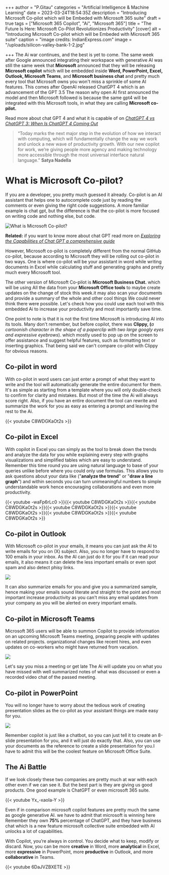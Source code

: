 +++
author = "P.Gitau"
categories = "Artificial Intelligence & Machine Learning"
date = 2023-03-24T18:54:35Z
description = "Introducing Microsoft Co-pilot which will be Embeded with Microsoft 365 suite"
draft = true
tags = ["Microsoft 365 Copilot", "Ai", "Microsoft 365"]
title = "The Future Is Here: Microsoft Co-Pilot Revolutionizes Productivity"
[cover]
alt = "Introducing Microsoft Co-pilot which will be Embeded with Microsoft 365 suite"
caption = "image credits: IndianExpress.com"
image = "/uploads/silicon-valley-bank-1-2.jpg"

+++
The Ai war continues, and the best is yet to come. The same week after Google announced integrating their workspace with generative AI was still the same week that **Microsoft** announced that they will be releasing **Microsoft copilot** which will be embedded inside **Word, PowerPoint, Excel, Outlook, Microsoft Teams**, and **Microsoft business chat** and pretty much every tool that Microsoft owns you won't miss a sprinkle of some AI features. This comes after OpenAI released ChatGPT 4 which is an advancement of the GPT 3.5 The reason why open AI first announced the model and then Microsoft followed is because the same gpt4 will be integrated with this Microsoft tools, in what they are calling **Microsoft co-pilot.**

Read more about chat GPT 4 and what it is capable of on [_ChatGPT 4 vs ChatGPT 3: When Is ChatGPT 4 Coming Out_](https://www.blog.bunnieabc.com/posts/chatgpt-4-vs-chatgpt-3-when-is-chatgpt-4-coming-out/)

> “Today marks the next major step in the evolution of how we interact with computing, which will fundamentally change the way we work and unlock a new wave of productivity growth. With our new copilot for work, we’re giving people more agency and making technology more accessible through the most universal interface natural language.” **Satya Nadella**

# What is Microsoft Co-pilot?

If you are a developer, you pretty much guessed it already. Co-pilot is an AI assistant that helps one to autocomplete code just by reading the comments or even giving the right code suggestions. A more familiar example is chat gpt, but the difference is that the co-pilot is more focused on writing code and nothing else, but code.

![What is Microsoft Co-pilot?](/uploads/4545454545.PNG "co-pilot")

**Related:** if you want to know more about chat GPT read more on [_Exploring the Capabilities of Chat GPT a comprehensive guide_](https://www.blog.bunnieabc.com/posts/what-is-chat-gpt-and-why-you-need-it/)

However, Microsoft co-pilot is completely different from the normal GitHub co-pilot, because according to Microsoft they will be rolling out co-pilot in two ways. One is where co-pilot will be your assistant in word while writing documents in Excel while calculating stuff and generating graphs and pretty much every Microsoft tool.

The other version of Microsoft Co-pilot is **Microsoft Business Chat.** which will be using All the data from your **Microsoft Office tools** to maybe create updates on the change of stock this week.it may also scan your documents and provide a summary of the whole and other cool things We could never think there were possible. Let's check how you could use each tool with this embedded Ai to increase your productivity and most importantly save time.

One point to note is that it is not the first time Microsoft is introducing AI into its tools. Many don't remember, but before copilot, there was **Clippy, (**_a cartoonish character in the shape of a paperclip with two large googly eyes and expressive eyebrows_). which mostly used  to pop up on the screen to offer assistance and suggest helpful features, such as formatting text or inserting graphics. That being said we can't compare co-pilot with Clippy for obvious reasons.

## Co-pilot in word

With co-pilot in word users can just enter a prompt of what they want to write  and the tool will automatically generate the entire document for them. It's as simple as starting from a template where you will only double-check to confirm for clarity and mistakes. But most of the time the Ai will always score right. Also, if you have an entire document  the tool can rewrite and summarize the work for you as easy as entering a prompt and leaving the rest to the Ai.

{{< youtube  C8WDGKaOt2s >}}

## Co-pilot in Excel

With copilot in Excel you can simply as the tool to break down the trends and analyze the data for you while explaining every step with graphs visualizations and simplified tables which are easy to understand. Remember this time round you are using natural language to base of your queries unlike before where you could only use formulas. This allows you to ask questions about your data like ("**analyze the trend**" or "**draw a line graph**") and within seconds you can turn unimeaningful numbers to simple understandable work hence encouraging collaborations and even more productivity.

{{< youtube  -waFp6rLc0 >}}{{< youtube  C8WDGKaOt2s >}}{{< youtube  C8WDGKaOt2s >}}{{< youtube  C8WDGKaOt2s >}}{{< youtube  C8WDGKaOt2s >}}{{< youtube  C8WDGKaOt2s >}}{{< youtube  C8WDGKaOt2s >}}

## Co-pilot in Outlook

With Microsoft co-pilot in your emails, it means you can just ask the AI to write emails for you on (X) subject. Also, you no longer have to respond to 100 emails in your inbox. As the AI can just do it for you if it can read your emails, it also means it can delete the less important emails or even spot spam and also detect phisy links.

![](/uploads/image.png)

It can also summarize emails for you and give you a summarized sample, hence making your emails sound literate and straight to the point and most important increase productivity as you can't miss any email updates from your company as you will be alerted on every important emails.

## Co-pilot in Microsoft Teams

Microsoft 365 users will be able to summon Copilot to provide information on an upcoming Microsoft Teams meeting, preparing people with updates on related projects. organizational changes like recent hires, and even updates on co-workers who might have returned from vacation.

![](/uploads/microsoft-365-copilot-for-teams-meeting-696x368-jpg.webp)

Let's say you miss a meeting or get late The Ai will update you on what you have missed with well summarized notes of what was discussed or even a recorded video chat of the passed meeting.

## Co-pilot in PowerPoint

You will no longer have to worry about the tedious work of creating presentation slides as the co-pilot as your assistant things are made easy for you.

![](/uploads/00irwva8kjfhqryl4s1n2ik-4-fit_lim-size_768x.png)

Remember copilot is just like a chatbot, so you can just tell it to create an 8-slide presentation for you, and it will just do exactly that. Also, you can use your documents as the reference to create a slide presentation for you.I have to admit this will be the coolest feature on Microsoft Office Suite.

## The Ai Battle

If we look closely these two companies are pretty much at war with each other even if we can see it. But the best part is they are giving us good products. One good example is ChatGPT or even microsoft 365 suite.

{{< youtube Yx_-xaoIa-Y >}}

Even if in comparison microsoft copilot features are pretty much the same as google generative AI. we have to admit that microsoft is winning here Remember they own  **75%** percentage of ChatGPT, and they have business chat which is a new feature microsoft collective suite embedded with AI unlocks a lot of capabilities.

With Copilot, you’re always in control. You decide what to keep, modify or discard. Now, you can be more **creative** in Word, more **analytical** in Excel, more **expressive** in PowerPoint, more **productive** in Outlook, and more **collaborative** in Teams.

{{< youtube 6DaJVZBXETE >}}